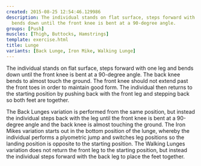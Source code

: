 ```yaml
---
created: 2015-08-25 12:54:46.129986
description: The individual stands on flat surface, steps forward with one leg and
  bends down until the front knee is bent at a 90-degree angle.
groups: [Push]
muscles: [Thigh, Buttocks, Hamstrings]
template: exercise.html
title: Lunge
variants: [Back Lunge, Iron Mike, Walking Lunge]
---
```

The individual stands on flat surface, steps forward with one leg and bends down until the front knee is bent at a 90-degree angle. The back knee bends to almost touch the ground. The front knee should not extend past the front toes in order to maintain good form. The individual then returns to the starting position by pushing back with the front leg and stepping back so both feet are together.

The Back Lunges variation is performed from the same position, but instead the individual steps back with the leg until the front knee is bent at a 90-degree angle and the back knee is almost touching the ground. The Iron Mikes variation starts out in the bottom position of the lunge, whereby the individual performs a plyometric jump and switches leg positions so the landing position is opposite to the starting position. The Walking Lunges variation does not return the front leg to the starting position, but instead the individual steps forward with the back leg to place the feet together.